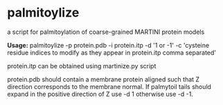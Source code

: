# palmitoylize
a script for palmitoylation of coarse-grained MARTINI protein models

**Usage:**
palmitoylize -p protein.pdb -i protein.itp -d '1 or -1' -c 'cysteine residue indices to modify as they appear in protein.itp comma separated'

protein.itp can be obtained using martinize.py script

protein.pdb should contain a membrane protein aligned such that Z direction corresponds to the membrane normal. If palmytoil tails should expand in the positive direction of Z use -d 1 otherwise use -d -1.
